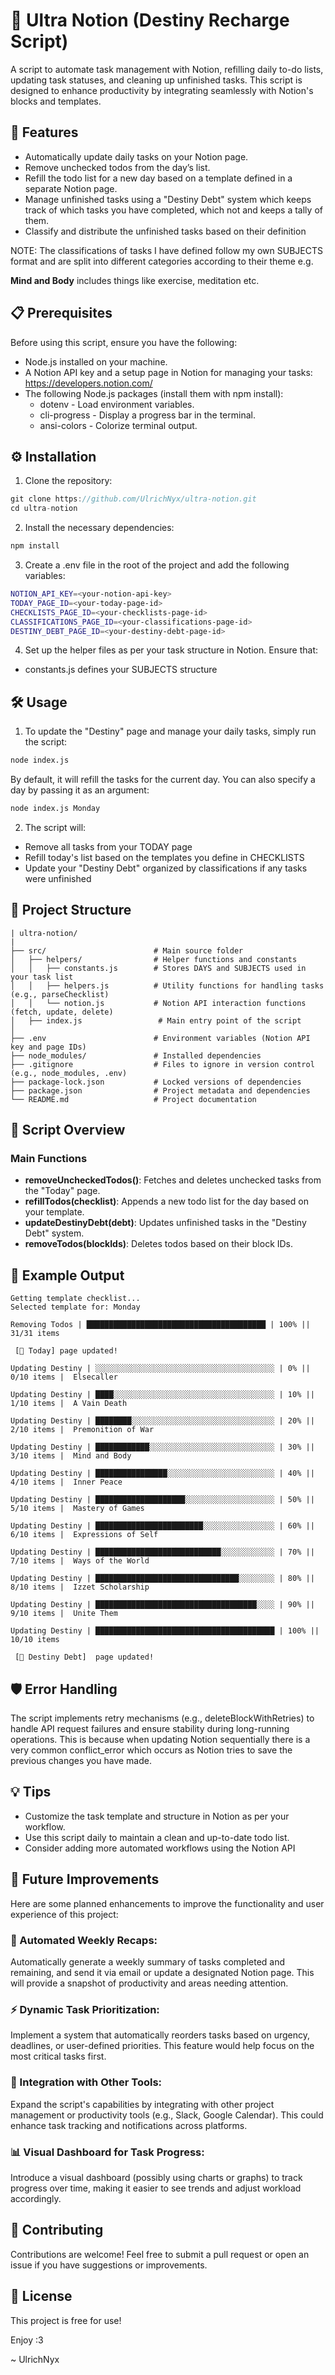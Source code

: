 # 📝 Ultra Notion (Destiny Recharge Script)

A script to automate task management with Notion, refilling daily to-do lists, updating task statuses, and cleaning up unfinished tasks. This script is designed to enhance productivity by integrating seamlessly with Notion's blocks and templates.

## 🚀 Features

- Automatically update daily tasks on your Notion page.
- Remove unchecked todos from the day’s list.
- Refill the todo list for a new day based on a template defined in a separate Notion page.
- Manage unfinished tasks using a "Destiny Debt" system which keeps track of which tasks you have completed, which not and keeps a tally of them.
- Classify and distribute the unfinished tasks based on their definition

NOTE: The classifications of tasks I have defined follow my own SUBJECTS format and are split into different categories according to their theme e.g.

**Mind and Body** includes things like exercise, meditation etc.

## 📋 Prerequisites

Before using this script, ensure you have the following:

- Node.js installed on your machine.
- A Notion API key and a setup page in Notion for managing your tasks: https://developers.notion.com/
- The following Node.js packages (install them with npm install):
  - dotenv - Load environment variables.
  - cli-progress - Display a progress bar in the terminal.
  - ansi-colors - Colorize terminal output.

## ⚙️ Installation

1. Clone the repository:

```js
git clone https://github.com/UlrichNyx/ultra-notion.git
cd ultra-notion
```

2. Install the necessary dependencies:

```js
npm install
```

3. Create a .env file in the root of the project and add the following variables:

```bash
NOTION_API_KEY=<your-notion-api-key>
TODAY_PAGE_ID=<your-today-page-id>
CHECKLISTS_PAGE_ID=<your-checklists-page-id>
CLASSIFICATIONS_PAGE_ID=<your-classifications-page-id>
DESTINY_DEBT_PAGE_ID=<your-destiny-debt-page-id>
```

4. Set up the helper files as per your task structure in Notion. Ensure that:

- constants.js defines your SUBJECTS structure

## 🛠️ Usage

1. To update the "Destiny" page and manage your daily tasks, simply run the script:

```bash
node index.js
```

By default, it will refill the tasks for the current day. You can also specify a day by passing it as an argument:

```bash
node index.js Monday
```

2. The script will:

- Remove all tasks from your TODAY page
- Refill today's list based on the templates you define in CHECKLISTS
- Update your "Destiny Debt" organized by classifications if any tasks were unfinished

## 📂 Project Structure

```
| ultra-notion/
|
├── src/                        # Main source folder
│   ├── helpers/                # Helper functions and constants
│   │   ├── constants.js        # Stores DAYS and SUBJECTS used in your task list
│   │   ├── helpers.js          # Utility functions for handling tasks (e.g., parseChecklist)
│   │   └── notion.js           # Notion API interaction functions (fetch, update, delete)
│   ├── index.js                 # Main entry point of the script
│
├── .env                        # Environment variables (Notion API key and page IDs)
├── node_modules/               # Installed dependencies
├── .gitignore                  # Files to ignore in version control (e.g., node_modules, .env)
├── package-lock.json           # Locked versions of dependencies
├── package.json                # Project metadata and dependencies
└── README.md                   # Project documentation
```

## 📝 Script Overview

### Main Functions

- **removeUncheckedTodos()**: Fetches and deletes unchecked tasks from the "Today" page.
- **refillTodos(checklist)**: Appends a new todo list for the day based on your template.
- **updateDestinyDebt(debt)**: Updates unfinished tasks in the "Destiny Debt" system.
- **removeTodos(blockIds)**: Deletes todos based on their block IDs.

## 🎨 Example Output

```
Getting template checklist...
Selected template for: Monday

Removing Todos | ████████████████████████████████████████ | 100% || 31/31 items

 [🎁 Today] page updated!

Updating Destiny | ░░░░░░░░░░░░░░░░░░░░░░░░░░░░░░░░░░░░░░░░ | 0% || 0/10 items |  Elsecaller

Updating Destiny | ████░░░░░░░░░░░░░░░░░░░░░░░░░░░░░░░░░░░░ | 10% || 1/10 items |  A Vain Death

Updating Destiny | ████████░░░░░░░░░░░░░░░░░░░░░░░░░░░░░░░░ | 20% || 2/10 items |  Premonition of War

Updating Destiny | ████████████░░░░░░░░░░░░░░░░░░░░░░░░░░░░ | 30% || 3/10 items |  Mind and Body

Updating Destiny | ████████████████░░░░░░░░░░░░░░░░░░░░░░░░ | 40% || 4/10 items |  Inner Peace

Updating Destiny | ████████████████████░░░░░░░░░░░░░░░░░░░░ | 50% || 5/10 items |  Mastery of Games

Updating Destiny | ████████████████████████░░░░░░░░░░░░░░░░ | 60% || 6/10 items |  Expressions of Self

Updating Destiny | ████████████████████████████░░░░░░░░░░░░ | 70% || 7/10 items |  Ways of the World

Updating Destiny | ████████████████████████████████░░░░░░░░ | 80% || 8/10 items |  Izzet Scholarship

Updating Destiny | ████████████████████████████████████░░░░ | 90% || 9/10 items |  Unite Them

Updating Destiny | ████████████████████████████████████████ | 100% || 10/10 items

 [💸 Destiny Debt]  page updated!

```

## 🛡️ Error Handling

The script implements retry mechanisms (e.g., deleteBlockWithRetries) to handle API request failures and ensure stability during long-running operations.
This is because when updating Notion sequentially there is a very common conflict_error which occurs as Notion tries to save the previous changes you have made.

## 💡 Tips

- Customize the task template and structure in Notion as per your workflow.
- Use this script daily to maintain a clean and up-to-date todo list.
- Consider adding more automated workflows using the Notion API

## 🔮 Future Improvements

Here are some planned enhancements to improve the functionality and user experience of this project:

### 📅 Automated Weekly Recaps:

Automatically generate a weekly summary of tasks completed and remaining, and send it via email or update a designated Notion page. This will provide a snapshot of productivity and areas needing attention.

### ⚡ Dynamic Task Prioritization:

Implement a system that automatically reorders tasks based on urgency, deadlines, or user-defined priorities. This feature would help focus on the most critical tasks first.

### 🔗 Integration with Other Tools:

Expand the script's capabilities by integrating with other project management or productivity tools (e.g., Slack, Google Calendar). This could enhance task tracking and notifications across platforms.

### 📊 Visual Dashboard for Task Progress:

Introduce a visual dashboard (possibly using charts or graphs) to track progress over time, making it easier to see trends and adjust workload accordingly.

## 🤝 Contributing

Contributions are welcome! Feel free to submit a pull request or open an issue if you have suggestions or improvements.

## 📄 License

This project is free for use!

Enjoy :3

~ UlrichNyx

